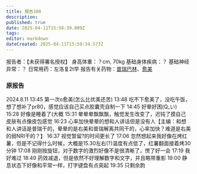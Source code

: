 ```yaml
---
title: 报告108
description: 
published: true
date: 2025-04-11T15:58:39.009Z
tags: 
editor: markdown
dateCreated: 2025-04-11T15:58:34.573Z
---
```


﻿报告者：【未获得署名授权】
身高体重：？cm, 70kg
基础身体疾病：？
基础神经异常：？
日常用药：左洛复2t早
报告有关药物：[普瑞巴林](/PR80/)、[愈美](/%E5%A4%8D%E6%96%B9%E7%B3%BB%E5%88%97/)

### 原报告
2024.8.11
13:45 第一次o愈美(怎么比优美还苦)
13:48 吃不下愈美了，没吃午饭，想了想补了pr80，感觉应该自己买点胶囊壳自制一下
14:45 好晕好困(Q_い)
15:28 好像是睡着了(大概
15:31 晕晕晕飘飘飘，触觉发生改变了，迟钝了摸自己皮肤有点像皮包感觉
16:23 心率加快晕晕的想和人讲话但是没有人【主编：和想和人讲话是普瑞干的，晕晕的是右美和普瑞解离共同干的，心率加快？难道是右美的弱NRI干的？】
16:37 视觉暂留?的时间更长了
17:06 忽然想起来我好像在烤红薯，但是不记得什么时候，大概是15.30左右(?)温度有点低了，红薯翻面接着烤30分钟
17:08 刚刚按旋钮，对于数字的激烈好像不是很清晰了，愣了好一会
17:19 我好难过
18:49 药效减退，但是依然不好理解数字和文字，并且略带重影
19:00 静息状态下好像和平常一样，打字键盘有点突起
19:35 只剩余韵
